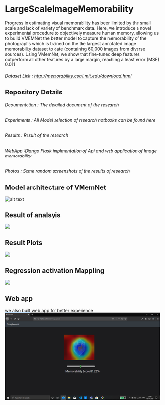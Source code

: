 # LargeScaleImageMemorability
Progress in estimating visual memorability has been limited by the small scale and lack of variety of benchmark data. Here, we introduce a novel experimental procedure to objectively measure human memory, allowing us to build VMEMNet the better model to capture the memorability of the photographs  which is trained on the  the largest annotated image memorability dataset to date (containing 60,000 images from diverse sources). Using VMemNet, we show that fine-tuned deep features outperform all other features by a large margin, reaching a least error (MSE) 0.011

###### Dataset Link  : http://memorability.csail.mit.edu/download.html

## Repository Details
###### Dcoumentation : The detailed document of the research 
###### Experiments  : All Model selection of research notbooks can be found here
###### Results  : Result of the research
###### WebApp  :Django Flask implmentation of Api and web application of Image memorability
###### Photos : Some random screenshots of the results of research

## Model architecture of VMemNet
![alt text](https://github.com/vinotharjun/LargeScaleImageMemorability/blob/master/Photos/model.png)
## Result of analsyis
![](https://github.com/vinotharjun/LargeScaleImageMemorability/blob/master/Photos/comparision.png)

## Result Plots 

![](https://github.com/vinotharjun/LargeScaleImageMemorability/blob/master/Photos/grids.png)


## Regression activation Mappling
![](https://github.com/vinotharjun/LargeScaleImageMemorability/blob/master/Photos/heatmap%20grid.png)

## Web app 
we also built web app for better experience 
![](https://github.com/vinotharjun/LargeScaleImageMemorability/blob/master/Photos/output.png)
